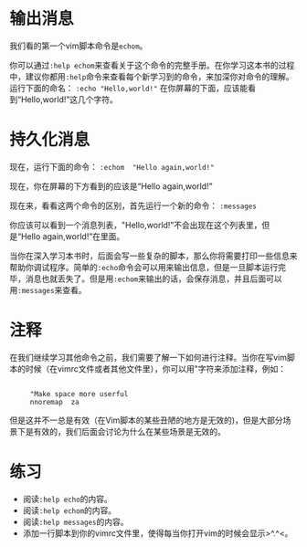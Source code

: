 # 输出消息

我们看的第一个vim脚本命令是`echom`。
     
你可以通过`:help echom`来查看关于这个命令的完整手册。在你学习这本书的过程中，建议你都用`:help`命令来查看每个新学习到的命令，来加深你对命令的理解。
运行下面的命名：
`:echo "Hello,world!"`
在你屏幕的下面，应该能看到“Hello,world!”这几个字符。

#  持久化消息
现在，运行下面的命令：
`:echom  "Hello again,world!"`

现在，你在屏幕的下方看到的应该是“Hello again,world!”  

现在来，看看这两个命令的区别，首先运行一个新的命令：
`:messages`

你应该可以看到一个消息列表，"Hello,world!”不会出现在这个列表里，但是“Hello again,world!”在里面。

当你在深入学习本书时，后面会写一些复杂的脚本，那么你将需要打印一些信息来帮助你调试程序。简单的`:echo`命令会可以用来输出信息，但是一旦脚本运行完毕，消息也就丢失了。但是用`:echom`来输出的话，会保存消息，并且后面可以用`:messages`来查看。
     
# 注释
在我们继续学习其他命令之前，我们需要了解一下如何进行注释。当你在写vim脚本的时候（在vimrc文件或者其他文件里），你可以用"字符来添加注释，例如：
<pre><code>
     "Make space more userful
     nnoremap <space> za
</code></pre>

但是这并不一总是有效（在Vim脚本的某些丑陋的地方是无效的)，但是大部分场景下是有效的，我们后面会讨论为什么在某些场景是无效的。

# 练习

- 阅读`:help echo`的内容。
- 阅读`:help echom`的内容。
- 阅读`:help messages`的内容。
- 添加一行脚本到你的vimrc文件里，使得每当你打开vim的时候会显示>^.^<。

